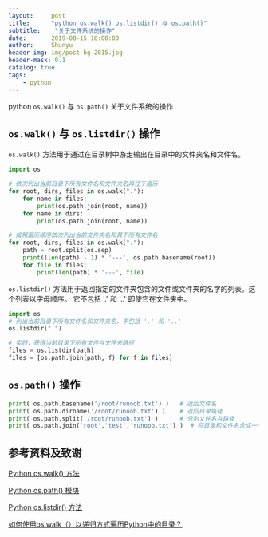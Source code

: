 ```yaml
---
layout:     post
title:      "python os.walk() os.listdir() 与 os.path()"
subtitle:    "关于文件系统的操作"
date:       2019-08-15 16:00:00
author:     Shunyu
header-img: img/post-bg-2015.jpg
header-mask: 0.1
catalog: true
tags:
    - python
---
```




python `os.walk()` 与 `os.path()` 关于文件系统的操作



## `os.walk()` 与 `os.listdir()`  操作

`os.walk()` 方法用于通过在目录树中游走输出在目录中的文件夹名和文件名。

```python
import os

# 依次列出当前目录下所有文件名和文件夹名再往下遍历
for root, dirs, files in os.walk("."):
    for name in files:
        print(os.path.join(root, name))
    for name in dirs:
        print(os.path.join(root, name))

# 按照遍历顺序依次列出当前文件夹名和其下所有文件名
for root, dirs, files in os.walk("."):
    path = root.split(os.sep)
    print((len(path) - 1) * '---', os.path.basename(root))
    for file in files:
        print(len(path) * '---', file)
```



`os.listdir()` 方法用于返回指定的文件夹包含的文件或文件夹的名字的列表。这个列表以字母顺序。 它不包括 '.' 和 '..' 即使它在文件夹中。

``` python
import os
# 列出当前目录下所有文件名和文件夹名，不包括 '.' 和 '..' 
os.listdir(".")

# 实践，获得当前目录下所有文件与文件夹路径
files = os.listdir(path)
files = [os.path.join(path, f) for f in files]
```



## `os.path()` 操作

```python
print( os.path.basename('/root/runoob.txt') )   # 返回文件名
print( os.path.dirname('/root/runoob.txt') )    # 返回目录路径
print( os.path.split('/root/runoob.txt') )      # 分割文件名与路径
print( os.path.join('root','test','runoob.txt') )  # 将目录和文件名合成一个路径
```





## 参考资料及致谢

[Python os.walk() 方法](https://www.runoob.com/python/os-walk.html)

[Python os.path() 模块](https://www.runoob.com/python/python-os-path.html)

[Python os.listdir() 方法](https://www.runoob.com/python/os-listdir.html)

[如何使用os.walk（）以递归方式遍历Python中的目录？](https://cloud.tencent.com/developer/ask/49191)